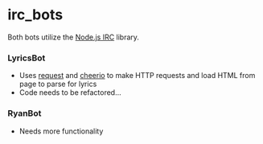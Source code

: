 irc_bots
========

Both bots utilize the [Node.js IRC](https://github.com/martynsmith/node-irc) library.

### LyricsBot
+ Uses [request](https://github.com/mikeal/request) and [cheerio](https://github.com/MatthewMueller/cheerio) to make HTTP requests and load HTML from page to parse for lyrics
+ Code needs to be refactored...

### RyanBot
+ Needs more functionality
